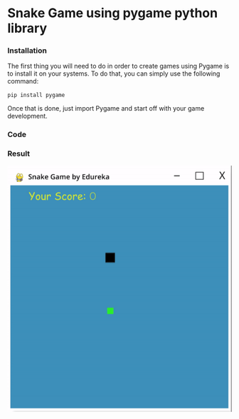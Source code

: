# Snake Game using pygame python library
### Installation 
The first thing you will need to do in order to create games using Pygame is to install it on your systems. To do that, you can simply use the following command:
```
pip install pygame
```
Once that is done, just import Pygame and start off with your game development.

### Code

### Result
![](point-1.gif)